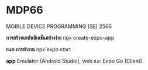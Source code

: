 # MDP66
MOBILE DEVICE PROGRAMMING (SE) 2566

<b>การสร้างแอปพลิเคชันอย่างง่าย</b>
npx create-expo-app <project-name>

<b>run การทำงาน</b>
npx expo start

<b>app</b>
Emulator (Android Studio), web และ Expo Go (Client)
